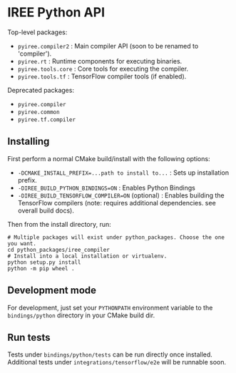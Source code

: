 # IREE Python API

Top-level packages:

* `pyiree.compiler2` : Main compiler API (soon to be renamed to 'compiler').
* `pyiree.rt` : Runtime components for executing binaries.
* `pyiree.tools.core` : Core tools for executing the compiler.
* `pyiree.tools.tf` : TensorFlow compiler tools (if enabled).

Deprecated packages:

* `pyiree.compiler`
* `pyiree.common`
* `pyiree.tf.compiler`

## Installing

First perform a normal CMake build/install with the following options:

* `-DCMAKE_INSTALL_PREFIX=...path to install to...` : Sets up installation
  prefix.
* `-DIREE_BUILD_PYTHON_BINDINGS=ON` : Enables Python Bindings
* `-DIREE_BUILD_TENSORFLOW_COMPILER=ON` (optional) : Enables building the
  TensorFlow compilers (note: requires additional dependencies. see overall
  build docs).

Then from the install directory, run:

```shell
# Multiple packages will exist under python_packages. Choose the one you want.
cd python_packages/iree_compiler
# Install into a local installation or virtualenv.
python setup.py install
python -m pip wheel .
```

## Development mode

For development, just set your `PYTHONPATH` environment variable to the
`bindings/python` directory in your CMake build dir.

## Run tests

Tests under `bindings/python/tests` can be run directly once installed.
Additional tests under `integrations/tensorflow/e2e` will be runnable soon.
